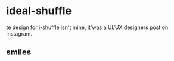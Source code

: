 # ideal-shuffle

te design for i-shuffle isn't mine, it'was a UI/UX designers post on instagram.

## smiles
